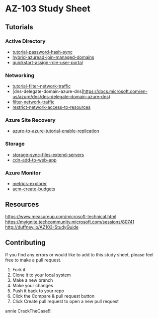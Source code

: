 # AZ-103 Study Sheet

## Tutorials

### Active Directory

* [tutorial-password-hash-sync](https://docs.microsoft.com/en-us/azure/active-directory/hybrid/tutorial-password-hash-sync)
* [hybrid-azuread-join-managed-domains](https://docs.microsoft.com/en-us/azure/active-directory/devices/hybrid-azuread-join-managed-domains)
* [quickstart-assign-role-user-portal](https://docs.microsoft.com/en-us/azure/role-based-access-control/quickstart-assign-role-user-portal)

### Networking

* [tutorial-filter-network-traffic](https://docs.microsoft.com/en-us/azure/virtual-network/tutorial-filter-network-traffic)
* [dns-delegate-domain-azure-dns]https://docs.microsoft.com/en-us/azure/dns/dns-delegate-domain-azure-dns)
* [filter-network-traffic](https://docs.microsoft.com/en-us/azure/virtual-network/tutorial-filter-network-traffic)
* [restrict-network-access-to-resources](https://docs.microsoft.com/en-us/azure/virtual-network/tutorial-restrict-network-access-to-resources)

### Azure Site Recovery

* [azure-to-azure-tutorial-enable-replication](https://docs.microsoft.com/en-us/azure/site-recovery/azure-to-azure-tutorial-enable-replication)

### Storage

* [storage-sync-files-extend-servers](https://docs.microsoft.com/en-us/azure/storage/files/storage-sync-files-extend-servers)
* [cdn-add-to-web-app](https://docs.microsoft.com/en-us/azure/cdn/cdn-add-to-web-app)

### Azure Monitor

* [metrics-explorer](https://docs.microsoft.com/en-us/azure/azure-monitor/learn/tutorial-metrics-explorer)
* [acm-create-budgets](https://docs.microsoft.com/en-us/azure/cost-management/tutorial-acm-create-budgets)

## Resources

https://www.measureup.com/microsoft-technical.html
https://myignite.techcommunity.microsoft.com/sessions/80741
http://duffney.io/AZ103-StudyGuide

## Contributing

If you find any errors or would like to add to this study sheet, please feel free to make a pull request.

1. Fork it
1. Clone it to your local system
1. Make a new branch
1. Make your changes
1. Push it back to your repo
1. Click the Compare & pull request button
1. Click Create pull request to open a new pull request

annie
CrackTheCase!!!